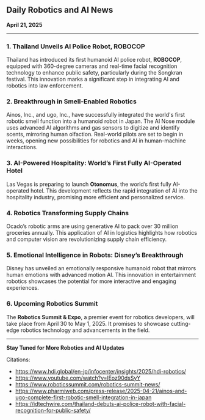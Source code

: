 ## Daily Robotics and AI News

**April 21, 2025**

---

### **1. Thailand Unveils AI Police Robot, ROBOCOP**
Thailand has introduced its first humanoid AI police robot, **ROBOCOP**, equipped with 360-degree cameras and real-time facial recognition technology to enhance public safety, particularly during the Songkran festival. This innovation marks a significant step in integrating AI and robotics into law enforcement.

### **2. Breakthrough in Smell-Enabled Robotics**
Ainos, Inc., and ugo, Inc., have successfully integrated the world's first robotic smell function into a humanoid robot in Japan. The AI Nose module uses advanced AI algorithms and gas sensors to digitize and identify scents, mirroring human olfaction. Real-world pilots are set to begin in weeks, opening new possibilities for robotics and AI in human-machine interactions.

### **3. AI-Powered Hospitality: World’s First Fully AI-Operated Hotel**
Las Vegas is preparing to launch **Otonomus**, the world’s first fully AI-operated hotel. This development reflects the rapid integration of AI into the hospitality industry, promising more efficient and personalized service.

### **4. Robotics Transforming Supply Chains**
Ocado’s robotic arms are using generative AI to pack over 30 million groceries annually. This application of AI in logistics highlights how robotics and computer vision are revolutionizing supply chain efficiency.

### **5. Emotional Intelligence in Robots: Disney’s Breakthrough**
Disney has unveiled an emotionally responsive humanoid robot that mirrors human emotions with advanced motion AI. This innovation in entertainment robotics showcases the potential for more interactive and engaging experiences.

### **6. Upcoming Robotics Summit**
The **Robotics Summit & Expo**, a premier event for robotics developers, will take place from April 30 to May 1, 2025. It promises to showcase cutting-edge robotics technology and advancements in the field.

---

**Stay Tuned for More Robotics and AI Updates**

Citations:
- https://www.hdi.global/en-jp/infocenter/insights/2025/hdi-robotics/
- https://www.youtube.com/watch?v=lEoz90dsSyY
- https://www.roboticssummit.com/robotics-summit-news/
- https://www.pharmiweb.com/press-release/2025-04-21/ainos-and-ugo-complete-first-robotic-smell-integration-in-japan
- https://idtechwire.com/thailand-debuts-ai-police-robot-with-facial-recognition-for-public-safety/